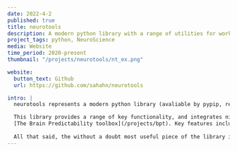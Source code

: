 ```yaml
---
date: 2022-4-2
published: true
title: neurotools
description: A modern python library with a range of utilities for working with neuroimaging data.
project_tags: python, NeuroScience
media: Website
time_period: 2020-present
thumbnail: "/projects/neurotools/nt_ex.png"

website:
  button_text: Github
  url: https://github.com/sahahn/neurotools

intro: |
  neurotools represents a modern python library (avaliable by pypip, regularly tested with automated CI tools across operating systems, automated documentation, etc...) for working with neuroimaging data. 

  This library provides a range of key functionality, and integrates nicely with 
  [The Brain Predictability toolbox](/projects/bpt). Key features include a range of smart automated plotting functions, tools for loading neuroimaging specific data, tools for applying network based measurements, tools for performing reliability style analyses, a permutation test implementation with support for v-statistics and a nested block exchanability structure, tools for applying parcellations to surfaces and much more. 
  
  All that said, the without a doubt most useful piece of the library is the implementation of the [automated plot function](https://sahahn.github.io/neurotools/plotting.html#plot). This function is capable of detecting a wide range of standardly used data, or combinations of data, in a dizzying array of forms and formats and then seemlessly plotting them in a publication ready way. 
---
```

